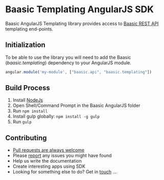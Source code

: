 # Baasic Templating AngularJS SDK

Baasic AngularJS Templating library provides access to [Baasic REST API](https://api.baasic.com/beta) templating end-points.

## Initialization

To be able to use the library you will need to add the Baasic (_baasic.templating_) dependency to your AngularJS module.

```javascript
angular.module('my-module', ["baasic.api", "baasic.templating"])
```

## Build Process

1. Install [NodeJs](http://nodejs.org/download/)
2. Open Shell/Command Prompt in the Baasic AngularJS folder
3. Run `npm install`
4. Install gulp globally: `npm install -g gulp`
5. Run `gulp`

## Contributing

* [Pull requests are always welcome](../../../baasic-sdk-angularjs/pulls)
* Please [report](../../../baasic-sdk-angularjs/issues) any issues you might have found
* Help us write the documentation
* Create interesting apps using SDK
* Looking for something else to do? Get in <u>touch</u> ...
